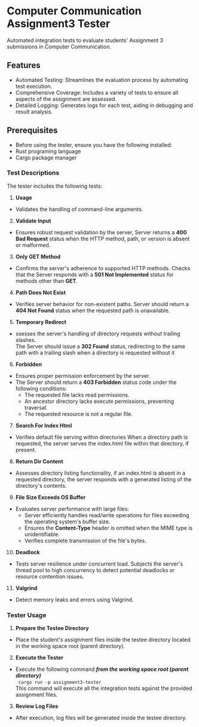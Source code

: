 # **Computer Communication Assignment3 Tester**

Automated integration tests to evaluate students' Assignment 3 submissions in Computer Communication.

## Features
- Automated Testing: Streamlines the evaluation process by automating test execution.
- Comprehensive Coverage: Includes a variety of tests to ensure all aspects of the assignment are assessed.
- Detailed Logging: Generates logs for each test, aiding in debugging and result analysis.

## Prerequisites
- Before using the tester, ensure you have the following installed:
- Rust programing language
- Cargo package manager

### Test Descriptions
The tester includes the following tests:

1. **Usage** 
- Validates the handling of command-line arguments.
2. **Validate Input**
- Ensures robust request validation by the server, Server returns a **400 Bad Request** status when the HTTP method, path, or version is absent or malformed.
3. **Only GET Method**
- Confirms the server's adherence to supported HTTP methods. Checks that the Server responds with a **501 Not Implemented** status for methods other than **GET**.
4. **Path Does Not Exist**
- Verifies server behavior for non-existent paths. Server should return a **404 Not Found** status when the requested path is unavailable.
5. **Temporary Redirect**
- ssesses the server's handling of directory requests without trailing slashes.\
  The Server should issue a **302 Found** status, redirecting to the same path with a trailing slash when a directory is requested without it
6. **Forbidden**
- Ensures proper permission enforcement by the server.
- The Server should return a **403 Forbidden** status code under the following conditions:
    - The requested file lacks read permissions.
    - An ancestor directory lacks execute permissions, preventing traversal.
    - The requested resource is not a regular file.
7. **Search For Index Html**
- Verifies default file serving within directories When a directory path is requested, the server serves the index.html file within that directory, if present.
8. **Return Dir Content**
- Assesses directory listing functionality, if an index.html is absent in a requested directory, the server responds with a generated listing of the directory's contents.
9. **File Size Exceeds OS Buffer**
- Evaluates server performance with large files:
    - Server efficiently handles read/write operations for files exceeding the operating system's buffer size.
    - Ensures the **Content-Type** header is omitted when the MIME type is unidentifiable.
    - Verifies complete transmission of the file's bytes.
10. **Deadlock**
- Tests server resilience under concurrent load. Subjects the server's thread pool to high concurrency to detect potential deadlocks or resource contention issues.
11. **Valgrind**
- Detect memory leaks and errors using Valgrind.

### Tester Usage
1. **Prepare the Testee Directory**
- Place the student's assignment files inside the testee directory located in the working space root (parent directory).
2. **Execute the Tester** 
- Execute the following command ***from the working space root (parent directory)*** \
``` cargo run -p assignment3-tester``` \
This command will execute all the integration tests against the provided assignment files.
3. **Review Log Files**
- After execution, log files will be generated inside the testee directory.